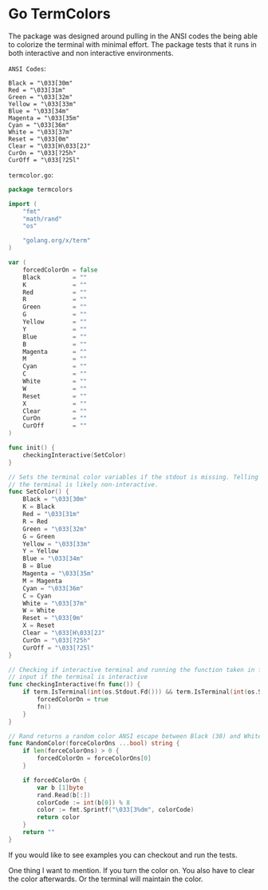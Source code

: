 # Go TermColors

The package was designed around pulling in the ANSI codes the being able
to colorize the terminal with minimal effort. The package tests that it
runs in both interactive and non interactive environments.

`ANSI Codes`:

```
Black = "\033[30m"
Red = "\033[31m"
Green = "\033[32m"
Yellow = "\033[33m"
Blue = "\033[34m"
Magenta = "\033[35m"
Cyan = "\033[36m"
White = "\033[37m"
Reset = "\033[0m"
Clear = "\033[H\033[2J"
CurOn = "\033[?25h"
CurOff = "\033[?25l"
```

`termcolor.go`:

```go
package termcolors

import (
	"fmt"
	"math/rand"
	"os"

	"golang.org/x/term"
)

var (
	forcedColorOn = false
	Black         = ""
	K             = ""
	Red           = ""
	R             = ""
	Green         = ""
	G             = ""
	Yellow        = ""
	Y             = ""
	Blue          = ""
	B             = ""
	Magenta       = ""
	M             = ""
	Cyan          = ""
	C             = ""
	White         = ""
	W             = ""
	Reset         = ""
	X             = ""
	Clear         = ""
	CurOn         = ""
	CurOff        = ""
)

func init() {
	checkingInteractive(SetColor)
}

// Sets the terminal color variables if the stdout is missing. Telling us that
// the terminal is likely non-interactive.
func SetColor() {
	Black = "\033[30m"
	K = Black
	Red = "\033[31m"
	R = Red
	Green = "\033[32m"
	G = Green
	Yellow = "\033[33m"
	Y = Yellow
	Blue = "\033[34m"
	B = Blue
	Magenta = "\033[35m"
	M = Magenta
	Cyan = "\033[36m"
	C = Cyan
	White = "\033[37m"
	W = White
	Reset = "\033[0m"
	X = Reset
	Clear = "\033[H\033[2J"
	CurOn = "\033[?25h"
	CurOff = "\033[?25l"
}

// Checking if interactive terminal and running the function taken in from
// input if the terminal is interactive
func checkingInteractive(fn func()) {
	if term.IsTerminal(int(os.Stdout.Fd())) && term.IsTerminal(int(os.Stdin.Fd())) {
		forcedColorOn = true
		fn()
	}
}

// Rand returns a random color ANSI escape between Black (30) and White (37)
func RandomColor(forceColorOns ...bool) string {
	if len(forceColorOns) > 0 {
		forcedColorOn = forceColorOns[0]
	}

	if forcedColorOn {
		var b [1]byte
		rand.Read(b[:])
		colorCode := int(b[0]) % 8
		color := fmt.Sprintf("\033[3%dm", colorCode)
		return color
	}
	return ""
}
```

If you would like to see examples you can checkout and run the tests.

One thing I want to mention. If you turn the color on. You also have to
clear the color afterwards. Or the terminal will maintain the color.
